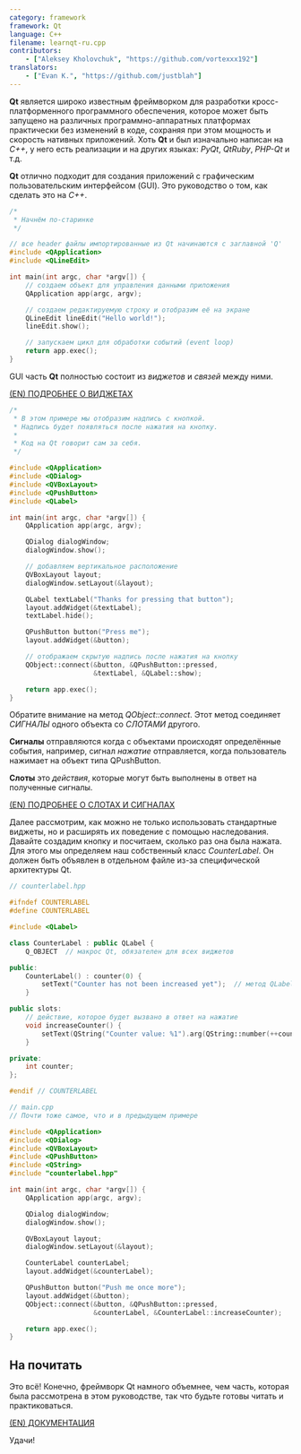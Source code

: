 ```yaml
---
category: framework
framework: Qt
language: C++
filename: learnqt-ru.cpp
contributors:
    - ["Aleksey Kholovchuk", "https://github.com/vortexxx192"]
translators:
    - ["Evan K.", "https://github.com/justblah"]
---
```


**Qt** является широко известным фреймворком для разработки кросс-платформенного программного обеспечения, которое может быть запущено на различных программно-аппаратных платформах практически без изменений в коде, сохраняя при этом мощность и скорость нативных приложений. Хоть **Qt** и был изначально написан на *C++*, у него есть реализации и на других языках: *PyQt*, *QtRuby*, *PHP-Qt* и т.д.

**Qt** отлично подходит для создания приложений с графическим пользовательским интерфейсом (GUI). Это руководство о том, как сделать это на *C++*.

```c++
/*
 * Начнём по-старинке
 */

// все header файлы импортированные из Qt начинаются с заглавной 'Q'
#include <QApplication>
#include <QLineEdit>

int main(int argc, char *argv[]) {
    // создаем объект для управления данными приложения
    QApplication app(argc, argv);

    // создаем редактируемую строку и отобразим её на экране
    QLineEdit lineEdit("Hello world!");
    lineEdit.show();

    // запускаем цикл для обработки событий (event loop)
    return app.exec();
}
```

GUI часть **Qt** полностью состоит из *виджетов* и *связей* между ними.

[(EN) ПОДРОБНЕЕ О ВИДЖЕТАХ](http://doc.qt.io/qt-5/qtwidgets-index.html)

```c++
/*
 * В этом примере мы отобразим надпись с кнопкой.
 * Надпись будет появляться после нажатия на кнопку.
 *
 * Код на Qt говорит сам за себя.
 */

#include <QApplication>
#include <QDialog>
#include <QVBoxLayout>
#include <QPushButton>
#include <QLabel>

int main(int argc, char *argv[]) {
    QApplication app(argc, argv);

    QDialog dialogWindow;
    dialogWindow.show();

    // добавляем вертикальное расположение
    QVBoxLayout layout;
    dialogWindow.setLayout(&layout);  

    QLabel textLabel("Thanks for pressing that button");
    layout.addWidget(&textLabel);
    textLabel.hide();

    QPushButton button("Press me");
    layout.addWidget(&button);

    // отображаем скрытую надпись после нажатия на кнопку
    QObject::connect(&button, &QPushButton::pressed,
                     &textLabel, &QLabel::show);

    return app.exec();
}
```

Обратите внимание на метод *QObject::connect*. Этот метод соединяет *СИГНАЛЫ* одного объекта со *СЛОТАМИ* другого.

**Сигналы** отправляются когда с объектами происходят определённые события, например, сигнал *нажатие* отправляется, когда пользователь нажимает на объект типа QPushButton.

**Слоты** это *действия*, которые могут быть выполнены в ответ на полученные сигналы.

[(EN) ПОДРОБНЕЕ О СЛОТАХ И СИГНАЛАХ](http://doc.qt.io/qt-4.8/signalsandslots.html)


Далее рассмотрим, как можно не только использовать стандартные виджеты, но и расширять их поведение с помощью наследования. Давайте создадим кнопку и посчитаем, сколько раз она была нажата. Для этого мы определяем наш собственный класс *CounterLabel*. Он должен быть объявлен в отдельном файле из-за специфической архитектуры Qt.

```c++
// counterlabel.hpp

#ifndef COUNTERLABEL
#define COUNTERLABEL

#include <QLabel>

class CounterLabel : public QLabel {
    Q_OBJECT  // макрос Qt, обязателен для всех виджетов

public:
    CounterLabel() : counter(0) {
        setText("Counter has not been increased yet");  // метод QLabel
    }

public slots:
    // действие, которое будет вызвано в ответ на нажатие
    void increaseCounter() {
        setText(QString("Counter value: %1").arg(QString::number(++counter)));
    }

private:
    int counter;
};

#endif // COUNTERLABEL
```

```c++
// main.cpp
// Почти тоже самое, что и в предыдущем примере

#include <QApplication>
#include <QDialog>
#include <QVBoxLayout>
#include <QPushButton>
#include <QString>
#include "counterlabel.hpp"

int main(int argc, char *argv[]) {
    QApplication app(argc, argv);

    QDialog dialogWindow;
    dialogWindow.show();

    QVBoxLayout layout;
    dialogWindow.setLayout(&layout);

    CounterLabel counterLabel;
    layout.addWidget(&counterLabel);

    QPushButton button("Push me once more");
    layout.addWidget(&button);
    QObject::connect(&button, &QPushButton::pressed,
                     &counterLabel, &CounterLabel::increaseCounter);

    return app.exec();
}
```

## На почитать
Это всё! Конечно, фреймворк Qt намного объемнее, чем часть, которая была рассмотрена в этом руководстве, так что будьте готовы читать и практиковаться.

[(EN) ДОКУМЕНТАЦИЯ](http://wiki.qt.io/Main/ru)

Удачи!
